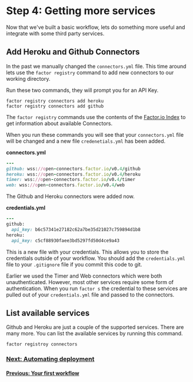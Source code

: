 # Step 4: Getting more services
Now that we've built a basic workflow, lets do something more useful and integrate with some third party services.

## Add Heroku and Github Connectors
In the past we manually changed the `connectors.yml` file. This time around lets use the `factor registry` command to add new connectors to our working directory.

Run these two commands, they will prompt you for an API Key.
```shell
factor registry connectors add heroku
factor registry connectors add github
```

The `factor registry` commands use the contents of the [Factor.io Index](https://github.com/factor-io/index) to get information about available Connectors.

When you run these commands you will see that your `connectors.yml` file will be changed and a new file `credenetials.yml` has been added.

**connectors.yml**
```ruby
---
github: wss://open-connectors.factor.io/v0.4/github
heroku: wss://open-connectors.factor.io/v0.4/heroku
timer: wss://open-connectors.factor.io/v0.4/timer
web: wss://open-connectors.factor.io/v0.4/web
```

The Github and Heroku connectors were added now.

**credentials.yml**
```ruby
---
github:
  api_key: b6c57341e27182c62a7be35d21027c759894d1b8
heroku:
  api_key: c5cf88930faee3bd5297fd50d4ce9a43

```
This is a new file with your credentials. This allows you to store the credentials outside of your workflow. You should add the `credentials.yml` file to your `.gitignore` file if you commit this code to git.

Earlier we used the Timer and Web connectors which were both unauthenticated. However, most other services require some form of authentication. When you run `factor s` the credential to these services are pulled out of your `credentials.yml` file and passed to the connectors.

## List available services
Github and Heroku are just a couple of the supported services. There are many more. You can list the available services by running this command.
```shell
factor registroy connectors
```


### [Next: Automating deployment](/learn/step_5_auto_deploy)
#### [Previous: Your first workflow](/learn/step_3_your_first_workflow)